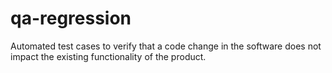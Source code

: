 # qa-regression
Automated test cases to verify that a code change in the software does not impact the existing functionality of the product.
